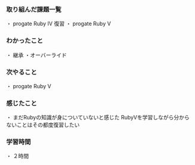 ### 取り組んだ課題一覧
・ progate Ruby Ⅳ 復習
・ progate Ruby Ⅴ
### わかったこと
・ 継承
・オーバーライド
### 次やること
・ progate Ruby Ⅴ
### 感じたこと
・ まだRubyの知識が身についていないと感じた
RubyⅤを学習しながら分からないことはその都度復習したい
### 学習時間
・ ２時間
